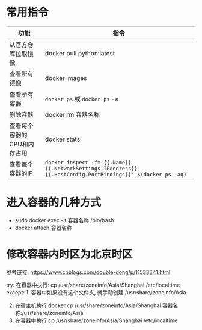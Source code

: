 # 常用指令

| 功能                        | 指令                                                                                                           |
| --------------------------- | -------------------------------------------------------------------------------------------------------------- |
| 从官方仓库拉取镜像          | docker pull python:latest                                                                                      |
| 查看所有镜像                | docker images                                                                                                  |
| 查看所有容器                | `docker ps` 或 `docker ps` -a                                                                              |
| 删除容器                    | docker rm 容器名称                                                                                             |
| 查看每个容器的CPU和内存占用 | docker stats                                                                                                   |
| 查看每个容器的IP            | `docker inspect -f='{{.Name}} {{.NetworkSettings.IPAddress}} {{.HostConfig.PortBindings}}' $(docker ps -aq)` |

# 进入容器的几种方式

* sudo docker exec -it 容器名称 /bin/bash
* docker attach 容器名称

# 修改容器内时区为北京时区

参考链接:
https://www.cnblogs.com/double-dong/p/11533341.html

try:
	在容器中执行:
	cp /usr/share/zoneinfo/Asia/Shanghai /etc/localtime
except:
	1. 容器中如果没有这个文件夹, 就手动创建
	/usr/share/zoneinfo/Asia

2. 在宿主机执行
   docker cp /usr/share/zoneinfo/Asia/Shanghai 容器名称:/usr/share/zoneinfo/Asia
3. 在容器中执行
   cp /usr/share/zoneinfo/Asia/Shanghai /etc/localtime
